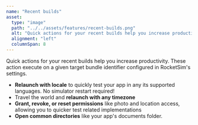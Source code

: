 ```yaml
---
name: "Recent builds"
asset:
  type: "image"
  path: "../../assets/features/recent-builds.png"
  alt: "Quick actions for your recent builds help you increase productivity. These action execute on a given target bundle identifier configured in RocketSim's settings."
  alignment: "left"
  columnSpan: 8
---
```


Quick actions for your recent builds help you increase productivity. These action execute on a given target bundle identifier configured in RocketSim's settings.

- **Relaunch with locale** to quickly test your app in any its supported languages. No simulator restart required!
- Travel the world and **relaunch with any timezone**
- **Grant, revoke, or reset permissions** like photo and location access, allowing you to quicker test related implementations
- **Open common directories** like your app's documents folder.
